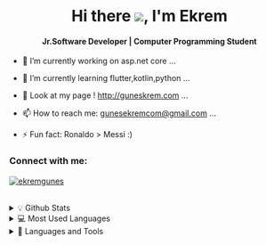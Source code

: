 <br />

<h1 align="center">Hi there <img src="https://media.giphy.com/media/hvRJCLFzcasrR4ia7z/giphy.gif" width="20px">, I'm Ekrem</h1>
<h4 align="center">Jr.Software Developer | Computer Programming Student</h4>

- 🔭 I’m currently working on asp.net core ...

- 🌱 I’m currently learning flutter,kotlin,python ...

- 👯 Look at my page ! http://guneskrem.com  ...

- 📫 How to reach me: <a href="mailto:gunesekremcom@gmail.com">gunesekremcom@gmail.com</a> ...


- ⚡ Fun fact: Ronaldo > Messi :)



<h3 align="left">Connect with me:</h3>
<p align="left">
<a href="https://linkedin.com/in/ekremgunes" target="blank"><img align="center" src="https://raw.githubusercontent.com/rahuldkjain/github-profile-readme-generator/master/src/images/icons/Social/linked-in-alt.svg" alt="ekremgunes" height="30" width="40" /></a>
</p>

<br />

<details >
<summary> 💡 Github Stats</summary>

<p>

<img src="https://github-readme-stats.vercel.app/api?username=ekremgunes&&show_icons=true&count_private=true&include_all_commits=true"/><img src="https://github-readme-streak-stats.herokuapp.com/?user=ekremgunes"/></p>

</details>

<details>
<summary> 💻 Most Used Languages</summary>

<p>

[![Top Langs](https://github-readme-stats.vercel.app/api/top-langs/?username=ekremgunes&layout=compact&theme=blue)](https://github.com/ekremgunes)

</p>
</details>

<details>
      <summary> 💼 Languages and Tools</summary>
      <br>
       <a href="https://learn.microsoft.com/en-us/dotnet/csharp/" target="_blank" rel="noreferrer"> <img src="https://learn.microsoft.com/tr-tr/media/logos/logo_Csharp.svg" alt="c#" width="40" height="40"/> </a>
      <a href="https://flutter.dev/" target="_blank" rel="noreferrer"> <img src="https://yt3.ggpht.com/ytc/AMLnZu9gYALpdyk32YZAlIP5r7MxKBcknAS7FnM9v32E=s88-c-k-c0x00ffffff-no-rj" alt="javascript" width="40" height="40"/> </a>
      <a href="https://learn.microsoft.com/en-us/dotnet/csharp/" target="_blank" rel="noreferrer"> <img src="https://yt3.ggpht.com/zNRF9JUkF4F0ajer3fExeqCZfwflre_rtSbxrhXBBQg0q3ll3eUXiLAM3eHfL9k-aJdihLt2iQ=s88-c-k-c0x00ffffff-no-rj" alt="dotnet" width="40" height="40"/> </a>      
      <a href="https://getbootstrap.com" target="_blank" rel="noreferrer"> <img src="https://raw.githubusercontent.com/devicons/devicon/master/icons/bootstrap/bootstrap-plain-wordmark.svg" alt="bootstrap" width="40" height="40"/> </a>
 <a href="https://www.w3schools.com/css/" target="_blank" rel="noreferrer"> <img src="https://raw.githubusercontent.com/devicons/devicon/master/icons/css3/css3-original-wordmark.svg" alt="css3" width="40" height="40"/> </a> 
 <a href="https://firebase.google.com/" target="_blank" rel="noreferrer"> <img src="https://www.vectorlogo.zone/logos/firebase/firebase-icon.svg" alt="firebase" width="40" height="40"/> </a> 
  <a href="https://www.w3.org/html/" target="_blank" rel="noreferrer"> <img src="https://raw.githubusercontent.com/devicons/devicon/master/icons/html5/html5-original-wordmark.svg" alt="html5" width="40" height="40"/> </a> 
  <a href="https://developer.mozilla.org/en-US/docs/Web/JavaScript" target="_blank" rel="noreferrer"> <img src="https://raw.githubusercontent.com/devicons/devicon/master/icons/javascript/javascript-original.svg" alt="javascript" width="40" height="40"/> </a>
 
  

</details>
